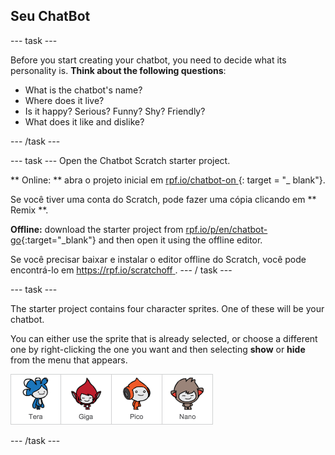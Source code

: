 ## Seu ChatBot

\--- task \---

Before you start creating your chatbot, you need to decide what its personality is. **Think about the following questions**:

+ What is the chatbot's name?
+ Where does it live?
+ Is it happy? Serious? Funny? Shy? Friendly?
+ What does it like and dislike?

\--- /task \---

\--- task \--- Open the Chatbot Scratch starter project.

** Online: ** abra o projeto inicial em [ rpf.io/chatbot-on ](http://rpf.io/chatbot-on) {: target = "_ blank"}.

Se você tiver uma conta do Scratch, pode fazer uma cópia clicando em ** Remix **.

**Offline:** download the starter project from [rpf.io/p/en/chatbot-go](http://rpf.io/p/en/chatbot-go){:target="_blank"} and then open it using the offline editor.

Se você precisar baixar e instalar o editor offline do Scratch, você pode encontrá-lo em [ https://rpf.io/scratchoff ](rpf.io/scratchoff). \--- / task \---

\--- task \---

The starter project contains four character sprites. One of these will be your chatbot.

You can either use the sprite that is already selected, or choose a different one by right-clicking the one you want and then selecting **show** or **hide** from the menu that appears.

![Choose a character](images/chatbot-characters.png)

\--- /task \---